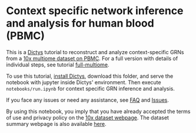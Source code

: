 # Context specific network inference and analysis for human blood (PBMC)

This is a [Dictys](https://github.com/pinellolab/dictys) tutorial to reconstruct and analyze context-specific GRNs from a [10x multiome dataset on PBMC](https://www.10xgenomics.com/resources/datasets/pbmc-from-a-healthy-donor-granulocytes-removed-through-cell-sorting-10-k-1-standard-2-0-0). For a full version with details of individual steps, see tutorial [full-multiome](https://github.com/pinellolab/dictys/tree/master/doc/tutorials/full-multiome).

To use this tutorial, [install Dictys](https://github.com/pinellolab/dictys#installation), download this folder, and serve the notebook with jupyter inside Dictys' environment. Then execute `notebooks/run.ipynb` for context specific GRN inference and analysis.

If you face any issues or need any assistance, see [FAQ](https://github.com/pinellolab/dictys#faq) and [Issues](https://github.com/pinellolab/dictys#issues).

By using this notebook, you imply that you have already accepted the terms of use and privacy policy on the [10x dataset webpage](https://www.10xgenomics.com/resources/datasets/pbmc-from-a-healthy-donor-granulocytes-removed-through-cell-sorting-10-k-1-standard-2-0-0). The dataset summary webpage is also available [here](https://cf.10xgenomics.com/samples/cell-arc/2.0.0/pbmc_granulocyte_sorted_10k/pbmc_granulocyte_sorted_10k_web_summary.html).
